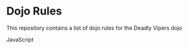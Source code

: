 Dojo Rules
==========

This repository contains a list of dojo rules for the Deadly Vipers dojo

JavaScript

